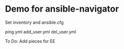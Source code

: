 # Demo for ansible-navigator

Set inventory and ansible.cfg

ping.yml
add_user.yml
del_user.yml

To Do:
Add pieces for EE
